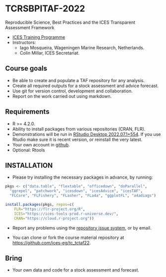 
# TCRSBPITAF-2022

Reproducible Science, Best Practices and the ICES Transparent Assessment Framework

- [ICES Training Programme](https://www.ices.dk/events/Training/Pages/TAF.aspx)
- Instructors:
  - Iago Mosqueira, Wageningen Marine Research, Netherlands.
  - Colin Millar, ICES Secretariat.

## Course goals

- Be able to create and populate a TAF repository for any analysis.
- Create all required outputs for a stock assessment and advice forecast.
- Use git for version control, development and collaboration.
- Report on the work carried out using markdown.

## Requirements

- R >= 4.2.0.
- Ability to install packages from various repositories (CRAN, FLR).
- Demonstrations will be run in [RStudio Desktop 2022.07.1+554](
https://www.rstudio.com/products/rstudio/download/#download). If you use Rtudio make sure it is recent version, or reinstall the very latest.
- Your own account in [github](https://github.com).
- Optional: Rtools

## INSTALLATION

- Please try installing the necessary packages in advance, by running:

```r
pkgs <- c("data.table", "flextable", "officedown", "doParallel",
  "ggrepel", "patchwork", "icesdown", "icesAdvice", "icesTAF",
  "FLCore", "FLFishery", "FLasher", "FLa4a", "ggplotFL", "a4adiags")

install.packages(pkgs, repos=c(
    FLR="https://flr-project.org/R",
    ICES="https://ices-tools-prod.r-universe.dev/",
    CRAN="https://cloud.r-project.org"))
```

- Report any problems using the [repository issue system](https://github.com/ices-eg/tc_tctaf22/issues), or by email.

- You can clone or fork the course material repository at <https://github.com/ices-eg/tc_tctaf22>.

## Bring

- Your own data and code for a stock assessment and forecast.

